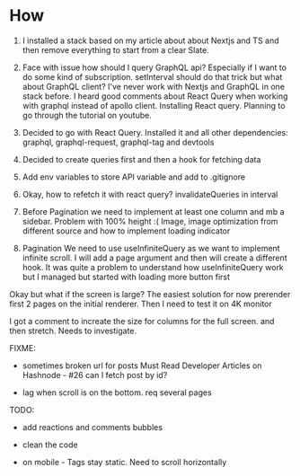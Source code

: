 # How

1. I installed a stack based on my article about about Nextjs and TS and then remove everything to start from a clear Slate.

2. Face with issue how should I query GraphQL api? Especially if I want to do some kind of subscription. setInterval should do that trick but what about GraphQL client? I've never work with Nextjs and GraphQL in one stack before. I heard good comments about React Query when working with graphql instead of apollo client. Installing React query. Planning to go through the tutorial on youtube.

3. Decided to go with React Query. Installed it and all other dependencies: graphql, graphql-request, graphql-tag and devtools

4. Decided to create queries first and then a hook for fetching data
5. Add env variables to store API variable and add to .gitignore
6. Okay, how to refetch it with react query? invalidateQueries in interval
7. Before Pagination we need to implement at least one column and mb a sidebar. Problem with 100% height :( Image, image optimization from different source and how to implement loading indicator

8. Pagination
   We need to use useInfiniteQuery as we want to implement infinite scroll.
   I will add a page argument and then will create a different hook.
   It was quite a problem to understand how useInfiniteQuery work but I managed but started with loading more button first

Okay but what if the screen is large? The easiest solution for now prerender first 2 pages on the initial renderer. Then I need to test it on 4K monitor

I got a comment to increate the size for columns for the full screen. and then stretch. Needs to investigate.

FIXME:

- sometimes broken url for posts
  Must Read Developer Articles on Hashnode - #26
  can I fetch post by id?

- lag when scroll is on the bottom. req several pages

TODO:

- add reactions and comments bubbles

- clean the code

- on mobile - Tags stay static. Need to scroll horizontally
